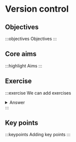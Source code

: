 

# Version control

## Objectives
:::objectives
Objectives
:::

## Core aims
:::highlight
Aims
:::

## Exercise
:::exercise
We can add exercises

<details><summary>Answer</summary>
With answers
</details>
:::

## Key points

:::keypoints
Adding key points
:::
